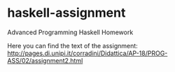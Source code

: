 # haskell-assignment
Advanced Programming Haskell Homework

Here you can find the text of the assignment:
http://pages.di.unipi.it/corradini/Didattica/AP-18/PROG-ASS/02/assignment2.html



